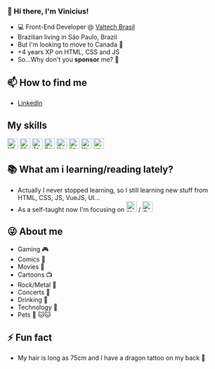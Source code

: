 ### 👋 Hi there, I'm Vinicius!

* 💻 Front-End Developer @ [Valtech Brasil](https://valtech.com)
* Brazilian living in São Paulo, Brazil
* But I'm looking to move to Canada :maple_leaf:
* +4 years XP on HTML, CSS and JS
* So...Why don't you **sponsor** me? :grimacing:

## 📫 How to find me
* [LinkedIn](https://www.linkedin.com/in/viniciuscosta89/)

## My skills
<code><img height="24" src="https://img.shields.io/badge/-HTML-333333?style=flat-square&logo=HTML5" alt="HTML5"/></code>
<code><img height="24" src="https://img.shields.io/badge/-CSS-333333?style=flat-square&logo=CSS3&logoColor=1572B6" alt="CSS"/></code>
<code><img height="24" src="https://img.shields.io/badge/-Javascript-333333?style=flat-square&logo=javascript" alt="Javascript"/></code>
<code><img height="24" src="https://img.shields.io/badge/-Bootstrap-333333?style=flat-square&logo=bootstrap" alt="Bootstrap"/></code>
<code><img height="24" src="https://img.shields.io/badge/-VueJS-333333?style=flat-square&logo=Vue.js" alt="VueJS"/></code>
<code><img height="24" src="https://img.shields.io/badge/-Sass-333333?style=flat-square&logo=sass" alt="Sass"/></code>
<code><img height="24" src="https://img.shields.io/badge/-WordPress-333333?style=flat-square&logo=wordpress" alt="WordPress"/></code>
<code><img height="24" src="https://img.shields.io/badge/-yarn-333333?style=flat-square&logo=yarn" alt="yarn"/></code>


## :books: What am i learning/reading lately?
* Actually I never stopped learning, so I still learning new stuff from HTML, CSS, JS, VueJS, UI...
* As a self-taught now I'm focusing on <img height="24" src="https://img.shields.io/badge/-Next.js-333333?style=flat-square&logo=Next.js" alt="Next.js"/> / <img height="24" src="https://img.shields.io/badge/-React-333333?style=flat-square&logo=React" alt="React"/>

## :stuck_out_tongue_winking_eye: About me
* Gaming :video_game:
* Comics :book:
* Movies :movie_camera:
* Cartoons :tv:
* Rock/Metal :guitar:
* Concerts :dancer:
* Drinking :tropical_drink:
* Technology :iphone:
* Pets :wolf: :cat::cat:

## ⚡ Fun fact

* My hair is long as 75cm and I have a dragon tattoo on my back :dragon:
